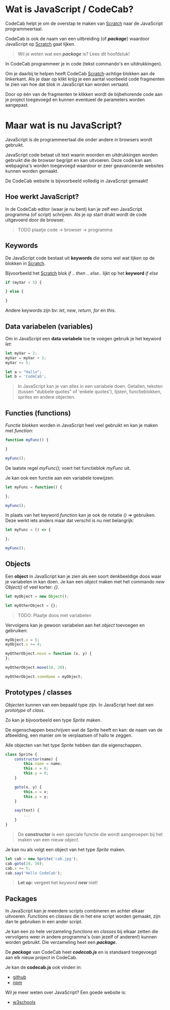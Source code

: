 # Wat is JavaScript / CodeCab?

CodeCab helpt je om de overstap te maken van [Scratch](https://scratch.mit.edu) naar
de JavaScript programmeertaal.

CodeCab is ook de naam van een uitbreiding (of ___package___)
waardoor JavaScript op [Scratch](https://scratch.mit.edu) gaat lijken.

> Wil je weten wat een ___package___ is? Lees dit hoofdstuk!

In CodeCab programmeer je in code (tekst commando's en uitdrukkingen).

Om je daarbij te helpen heeft CodeCab [Scratch](https://scratch.mit.edu)-achtige
blokken aan de linkerkant. Als je daar op klikt krijg je een aantal voorbeeld code fragmenten
te zien van hoe dat blok in JavaScript kan worden vertaald.

Door op één van de fragmenten te klikken wordt de bijbehorende code aan je project
toegevoegd en kunnen eventueel de parameters worden aangepast.

# Maar wat is nu JavaScript?

JavaScript is de programmeertaal die onder andere in browsers wordt gebruikt.

JavaScript code betaat uit text waarin woorden en uitdrukkingen worden gebruikt die
de browser begrijpt en kan uitvoeren. Deze code kan aan webpagina's worden toegevoegd
waardoor er zeer geavanceerde websites kunnen worden gemaakt.

De CodeCab website is bijvoorbeeld volledig in JavaScript gemaakt!


## Hoe werkt JavaScript?

In de CodeCab editor (waar je nu bent) kan je zelf een JavaScript programma
(of script) schrijven. Als je op start drukt wordt de code uitgevoerd door de browser.

> TODO plaatje code -> browser -> programma

## Keywords
De JavaScript code bestaat uit __keywords__ die soms wel wat lijken op de blokken in
[Scratch](https://scratch.mit.edu).

Bijvoorbeeld het [Scratch](https://scratch.mit.edu) blok _if .. then .. else.._ lijkt op het
__keyword__ _if_  _else_

```js
if (myVar < 5) {

} else {

}
```

Andere keywords zijn bv: _let_, _new_, _return_, _for_ en _this_.

## Data variabelen (variables)

Om in JavaScript een __data variabele__ toe te voegen gebruik je het keyword _let_:

```js
let myVar = 2;
myVar = myVar + 3;
myVar += 5;

let a = "Hallo";
let b = 'CodeCab';
```

> In JavaScript kan je van alles in een variabele doen. Getallen, teksten
(tussen "dubbele quotes" of 'enkele quotes'),
lijsten, functieblokken, sprites en andere objecten.

## Functies (functions)

_Functie blokken_ worden in JavaScript heel veel gebruikt en kan je maken met _function_:

```js
function myFunc() {

}

myFunc();
```

De laatste regel _myFunc();_ voert het functieblok _myFunc_ uit.

Je kan ook een functie aan een variabele toewijzen:

```js
let myFunc = function() {

};

myFunc();
```

In plaats van het keyword _function_ kan je ook de notatie _() =>_ gebruiken. Deze werkt iets anders
maar dat verschil is nu niet belangrijk:

```js
let myFunc = () => {

};

myFunc();
```

## Objects

Een __object__ in JavaScript kan je zien als een soort denkbeeldige doos waar je variabelen in kan doen. Je kan een _object_ maken met het commando _new Object()_ of veel korter: _{}_.

```js
let myObject = new Object();

let myOtherObject = {};
```

> TODO: Plaatje doos met variabelen

Vervolgens kan je gewoon variabelen aan het _object_ toevoegen en gebruiken:

```js
myObject.x = 5;
myObject.x += 4;

myOtherObject.move = function (x, y) {
};

myOtherObject.move(10, 20);

myOtherObject.someName = myObject;
```

## Prototypes / classes

_Objecten_ kunnen van een bepaald type zijn. In JavaScript heet dat een _prototype_ of _class_.

Zo kan je bijvoorbeeld een type _Sprite_ maken.

De eigenschappen beschrijven wat de Sprite heeft en kan: de naam van de afbeelding,
een manier om te verplaatsen of hallo te zeggen.

Alle objecten van het type _Sprite_ hebben dan die eigenschappen.

```js
class Sprite {
    constructor(name) {
        this.name = name;
        this.x = 0;
        this.y = 0;
    }

    goto(x, y) {
        this.x = x;
        this.y = y;
    }

    say(text) {
        ...
    }
}
```

> De __constructor__ is een speciale functie die wordt aangeroepen bij het maken
> van een nieuw _object_.

Je kan nu als volgt een object van het type _Sprite_ maken.

```js
let cab = new Sprite('cab.jpg');
cab.goto(10, 50);
cab.x += 5;
cab.say('Hello CodeCab');
```

> __Let op:__ vergeet het _keyword_ ___new___ niet!

## Packages

In JavaScript kan je meerdere scripts combineren en achter elkaar uitvoeren.
_Functions_ en _classes_ die in het
ene script worden gemaakt, zijn dan te gebruiken in een ander script.

Je kan een zo hele verzameling _functions_ en _classes_ bij elkaar zetten die vervolgens weer
in andere programma's (van jezelf of anderen!) kunnen worden gebruikt.
Die verzameling heet een ___package___.

De ___package___ van CodeCab heet ___codecab.js___ en is standaard toegevoegd
aan elk nieuw project in CodeCab.

Je kan de __codecab.js__ ook vinden in:

- [github](https://github.com/code-cab/codecab)
- [npm](https://www.npmjs.com/~codecab)

Wil je meer weten over JavaScript? Een goede website is:

- [w3schools](https://www.w3schools.com/js/)